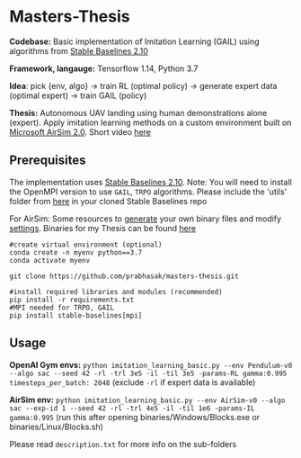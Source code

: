 Masters-Thesis
==========================
**Codebase:** Basic implementation of Imitation Learning (GAIL) using algorithms from [Stable Baselines 2.10](https://stable-baselines.readthedocs.io/en/master/index.html)

**Framework, langauge:** Tensorflow 1.14, Python 3.7

**Idea**: pick {env, algo} -> train RL (optimal policy) -> generate expert data (optimal expert) -> train GAIL (policy)

**Thesis:** Autonomous UAV landing using human demonstrations alone (expert). Apply imitation learning methods on a custom environment built on [Microsoft AirSim 2.0](https://microsoft.github.io/AirSim/). Short video [here](https://www.youtube.com/watch?v=oj4y8GOq4gk&feature=youtu.be)

Prerequisites
-------------
The implementation uses [Stable Baselines 2.10](https://stable-baselines.readthedocs.io/en/master/guide/install.html). Note: You will need to install the OpenMPI version to use ``GAIL``, ``TRPO`` algorithms. Please include the 'utils' folder from [here](https://github.com/araffin/rl-baselines-zoo) in your cloned Stable Baselines repo

For AirSim: Some resources to [generate](https://microsoft.github.io/AirSim/build_windows/) your own binary files and modify [settings](https://microsoft.github.io/AirSim/settings/). Binaries for my Thesis can be found [here](https://drive.google.com/drive/folders/1PFYkOlqb0DLcVoSsaSNGZVJif1VGeGuK?usp=sharing)

```
#create virtual environment (optional)
conda create -n myenv python==3.7
conda activate myenv

git clone https://github.com/prabhasak/masters-thesis.git

#install required libraries and modules (recommended)
pip install -r requirements.txt
#MPI needed for TRPO, GAIL
pip install stable-baselines[mpi]
```

Usage
-------------
**OpenAI Gym envs:** ``python imitation_learning_basic.py --env Pendulum-v0 --algo sac --seed 42 -rl -trl 3e5 -il -til 3e5 -params-RL gamma:0.995 timesteps_per_batch: 2048`` (exclude ``-rl`` if expert data is available)

**AirSim env:** ``python imitation_learning_basic.py --env AirSim-v0 --algo sac --exp-id 1 --seed 42 -rl -trl 4e5 -il -til 1e6 -params-IL gamma:0.995`` (run this after opening binaries/Windows/Blocks.exe or binaries/Linux/Blocks.sh)


Please read ``description.txt`` for more info on the sub-folders
